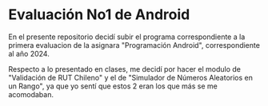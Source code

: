 # Evaluación No1 de Android
En el presente repositorio decidí subir el programa correspondiente a la primera evaluacion de la asignara "Programación Android", correspondiente al año 2024.

Respecto a lo presentado en clases, me decidí por hacer el modulo de "Validación de RUT Chileno" y el de "Simulador de Números Aleatorios en un Rango", ya que yo sentí que estos 2 eran los que más se me acomodaban.
